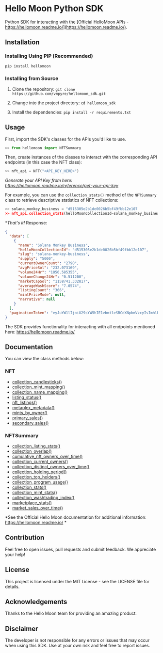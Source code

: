 # Hello Moon Python SDK 

Python SDK for interacting with the [Official HelloMoon APIs - https://hellomoon.readme.io/](https://hellomoon.readme.io/).

## Installation

### Installing Using PIP (Recommended)
```python
pip install hellomoon
```

### Installing from Source

1. Clone the repository: `git clone https://github.com/vmpyre/hellomoon_sdk.git`

2. Change into the project directory: `cd hellomoon_sdk`

3. Install the dependencies: `pip install -r requirements.txt`

## Usage

First, import the SDK's classes for the APIs you'd like to use. 
```python
>> from hellomoon import NFTSummary
```
Then, create instances of the classes to interact with the corresponding API endpoints (in this case the NFT class):
```python
>> nft_api = NFT("<API_KEY_HERE>")
```
*Generate your API Key from here: https://hellomoon.readme.io/reference/get-your-api-key*

For example, you can use the `collection_stats()` method of the `NFTSummary` class to retrieve descriptive statistics of NFT collections:
```python
>> solana_monkey_business = "d515305e2b1de0026b5bf49fbb12e107
>> nft_api.collection_stats(helloMoonCollectionId=solana_monkey_business)
```
**That's it!* 
Response:
```json
{
  "data": [
    {
      "name": "Solana Monkey Business",
      "helloMoonCollectionId": "d515305e2b1de0026b5bf49fbb12e107",
      "slug": "solana-monkey-business",
      "supply": "5000",
      "currentOwnerCount": "2790",
      "avgPriceSol": "232.073169",
      "volume24Hr": "1856.585355",
      "volumeChange24Hr": "0.511200",
      "marketCapSol": "1158741.332817",
      "averageWashScore": "7.0574",
      "listingCount": "366",
      "mintPriceMode": null,
      "narrative": null
    }
  ],
  "paginationToken": "eyJuYW1lIjoiU29sYW5hIE1vbmtleSBCdXNpbmVzcyIsImhlbGxvTW9vbkNvbGxlY3Rpb25JZCI6ImQ1MTUzMDVlMmIxZGUwMDI2YjViZjQ5ZmJiMTJlMTA3In0="
}
```

The SDK provides functionality for interacting with all endpoints mentioned here: https://hellomoon.readme.io/ 

## Documentation
You can view the class methods below:
### NFT
- [collection_candlesticks()](https://hellomoon.readme.io/reference/post_v0-collection-listing-candlesticks)
- [collection_mint_mapping()](https://hellomoon.readme.io/reference/post_v0-nft-collection-mints-1)
- [collection_name_mapping()](https://hellomoon.readme.io/reference/post_v0-nft-collection-name-1)
- [listing_status()](https://hellomoon.readme.io/reference/post_v0-nft-listing-status-1)
- [nft_listings()](https://hellomoon.readme.io/reference/post_v0-nft-listings-1)
- [metaplex_metadata()](https://hellomoon.readme.io/reference/post_v0-nft-mint-information-1)
- [mints_by_owner()](https://hellomoon.readme.io/reference/post_v0-nft-mints-by-owner-1)
- [primary_sales()](https://hellomoon.readme.io/reference/post_v0-nft-sales-primary-1)
- [secondary_sales()](https://hellomoon.readme.io/reference/post_v0-nft-sales-secondary-1)

### NFTSummary
- [collection_listing_stats()](https://hellomoon.readme.io/reference/post_v0-nft-collection-listing-1)
- [collection_overlap()](https://hellomoon.readme.io/reference/post_v0-nft-collection-overlap-1)
- [cumulative_nft_owners_over_time()](https://hellomoon.readme.io/reference/post_v0-nft-collection-ownership-cumulative-1)
- [collection_current_owners()](https://hellomoon.readme.io/reference/post_v0-nft-collection-ownership-current-1)
- [collection_distinct_owners_over_time()](https://hellomoon.readme.io/reference/post_v0-nft-collection-ownership-historical-1)
- [collection_holding_period()](https://hellomoon.readme.io/reference/post_v0-nft-collection-ownership-holding-period-1)
- [collection_top_holders()](https://hellomoon.readme.io/reference/post_v0-nft-collection-ownership-top-holders-1)
- [collection_program_usage()](https://hellomoon.readme.io/reference/post_v0-nft-collection-program-usage-1)
- [collection_stats()](https://hellomoon.readme.io/reference/post_v0-nft-collection-stats-1)
- [collection_mint_stats()](https://hellomoon.readme.io/reference/post_v0-nft-collection-stats-primary-sales-1)
- [collection_washtrading_index()](https://hellomoon.readme.io/reference/post_v0-nft-collection-washtrading-1)
- [marketplace_stats()](https://hellomoon.readme.io/reference/post_v0-nft-market-stats-1)
- [market_sales_over_time()](https://hellomoon.readme.io/reference/post_v0-nft-sales-per-market-daily-1)


*See the Official Hello Moon documentation for additional information: https://hellomoon.readme.io/ *

## Contribution
Feel free to open issues, pull requests and submit feedback. We appreciate your help!

## License
This project is licensed under the MIT License - see the LICENSE file for details.

## Acknowledgements
Thanks to the Hello Moon team for providing an amazing product.

## Disclaimer
The developer is not responsible for any errors or issues that may occur when using this SDK. Use at your own risk and feel free to report issues.

